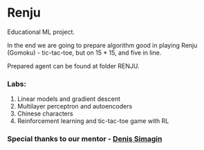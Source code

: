 # Renju

Educational ML project.

In the end we are going to prepare algorithm good in playing Renju (Gomoku) - tic-tac-toe, but on 15 * 15, and five in line.

Prepared agent can be found at folder RENJU.

### Labs:
 1) Linear models and gradient descent
 2) Multilayer perceptron and autoencoders
 3) Chinese characters
 4) Reinforcement learning and tic-tac-toe game with RL

### Special thanks to our mentor - [Denis Simagin]

[Denis Simagin]:https://github.com/dasimagin
